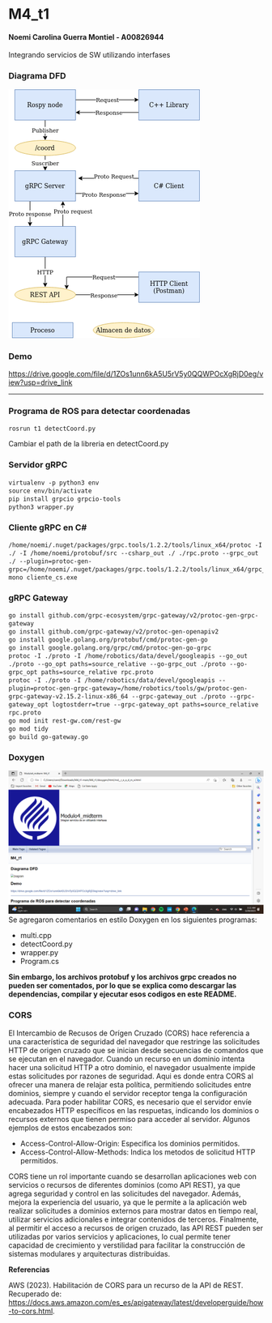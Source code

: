 # M4_t1
#### Noemi Carolina Guerra Montiel - A00826944
Integrando servicios de SW utilizando interfases

### Diagrama DFD
![Diagram](diagramas/DFD_Tarea_Interfases.drawio.png)

### Demo
https://drive.google.com/file/d/1ZOs1unn6kA5U5rV5y0QQWPOcXgRjD0eg/view?usp=drive_link

---
### Programa de ROS para detectar coordenadas
```
rosrun t1 detectCoord.py
```
Cambiar el path de la libreria en detectCoord.py

### Servidor gRPC
```
virtualenv -p python3 env
source env/bin/activate
pip install grpcio grpcio-tools
python3 wrapper.py
```

### Cliente gRPC en C#
```
/home/noemi/.nuget/packages/grpc.tools/1.2.2/tools/linux_x64/protoc -I ./ -I /home/noemi/protobuf/src --csharp_out ./ ./rpc.proto --grpc_out ./ --plugin=protoc-gen-grpc=/home/noemi/.nuget/packages/grpc.tools/1.2.2/tools/linux_x64/grpc_csharp_plugin
mono cliente_cs.exe
```

### gRPC Gateway
```
go install github.com/grpc-ecosystem/grpc-gateway/v2/protoc-gen-grpc-gateway
go install github.com/grpc-gateway/v2/protoc-gen-openapiv2
go install google.golang.org/protobuf/cmd/protoc-gen-go
go install google.golang.org/grpc/cmd/protoc-gen-go-grpc
protoc -I ./proto -I /home/robotics/data/devel/googleapis --go_out ./proto --go_opt paths=source_relative --go-grpc_out ./proto --go-grpc_opt paths=source_relative rpc.proto
protoc -I ./proto -I /home/robotics/data/devel/googleapis --plugin=protoc-gen-grpc-gateway=/home/robotics/tools/gw/protoc-gen-grpc-gateway-v2.15.2-linux-x86_64 --grpc-gateway_out ./proto --grpc-gateway_opt logtostderr=true --grpc-gateway_opt paths=source_relative rpc.proto
go mod init rest-gw.com/rest-gw
go mod tidy
go build go-gateway.go
```

### Doxygen
![Diagram](diagramas/dox_m4.png)
Se agregaron comentarios en estilo Doxygen en los siguientes programas:
* multi.cpp
* detectCoord.py
* wrapper.py
* Program.cs

<b>
Sin embargo, los archivos protobuf y los archivos grpc creados no pueden ser comentados, por lo que se explica como descargar las dependencias, compilar y ejecutar esos codigos en este README.
</b>

### CORS
El Intercambio de Recusos de Orígen Cruzado (CORS) hace referencia a una característica de seguridad del navegador que restringe las solicitudes HTTP de origen cruzado que se inician desde secuencias de comandos que se ejecutan en el navegador. Cuando un recurso en un dominio intenta hacer una solicitud HTTP a otro dominio, el navegador usualmente impide estas solicitudes por razones de seguridad. Aqui es donde entra CORS al ofrecer una manera de relajar esta política, permitiendo solicitudes entre dominios, siempre y cuando el servidor receptor tenga la configuración adecuada.
Para poder habilitar CORS, es necesario que el servidor envíe encabezados HTTP específicos en las respuetas, indicando los dominios o recursos externos que tienen permiso para acceder al servidor. Algunos ejemplos de estos encabezados son:
* Access-Control-Allow-Origin: Especifica los dominios permitidos.
* Access-Control-Allow-Methods: Indica los metodos de solicitud HTTP permitidos.

CORS tiene un rol importante cuando se desarrollan aplicaciones web con servicios o recursos de diferentes dominios (como API REST), ya que agrega seguridad y control en las solicitudes del navegador. Además, mejora la experiencia del usuario, ya que le permite a la aplicación web realizar solicitudes a dominios externos para mostrar datos en tiempo real, utilizar servicios adicionales e integrar contenidos de terceros. Finalmente, al permitir el acceso a recursos de origen cruzado, las API REST pueden ser utilizadas por varios servicios y aplicaciones, lo cual permite tener capacidad de crecimiento y verstilidad para facilitar la construcción de sistemas modulares y arquitecturas distribuidas.

<b>Referencias</b>

AWS (2023). Habilitación de CORS para un recurso de la API de REST. Recuperado de: https://docs.aws.amazon.com/es_es/apigateway/latest/developerguide/how-to-cors.html.
